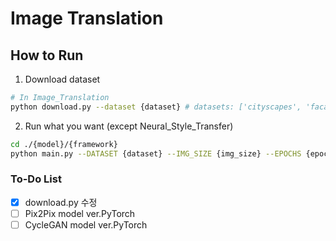 # Image Translation

## How to Run

1. Download dataset

``` bash
# In Image_Translation
python download.py --dataset {dataset} # datasets: ['cityscapes', 'facades', 'maps']
```

2. Run what you want (except Neural_Style_Transfer)
``` bash
cd ./{model}/{framework}
python main.py --DATASET {dataset} --IMG_SIZE {img_size} --EPOCHS {epochs} --BATCH_SIZE {batch_size}
``` 


### To-Do List
- [x] download.py 수정
- [ ] Pix2Pix model ver.PyTorch
- [ ] CycleGAN model ver.PyTorch
